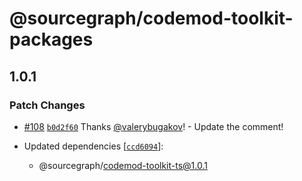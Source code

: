 # @sourcegraph/codemod-toolkit-packages

## 1.0.1

### Patch Changes

-   [#108](https://github.com/sourcegraph/codemod/pull/108) [`b0d2f60`](https://github.com/sourcegraph/codemod/commit/b0d2f60f048356bd25e1618ea75a851a793795c8) Thanks [@valerybugakov](https://github.com/valerybugakov)! - Update the comment!

-   Updated dependencies [[`ccd6094`](https://github.com/sourcegraph/codemod/commit/ccd609477067f3f4ab26dc7065d125dd6e06c6c6)]:
    -   @sourcegraph/codemod-toolkit-ts@1.0.1
